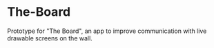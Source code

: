 # The-Board
Prototype for "The Board", an app to improve communication with live drawable screens on the wall.
